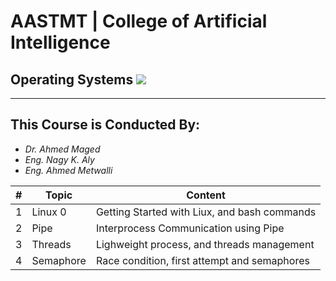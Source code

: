 # AASTMT | College of Artificial Intelligence
## Operating Systems ![](https://img.shields.io/badge/Semester-Spring--2024-success)
---
## This Course is Conducted By:
- _Dr. Ahmed Maged_
- _Eng. Nagy K. Aly_
- _Eng. Ahmed Metwalli_


| # | Topic | Content |
| ------ | ------ | ------ |
| 1 | Linux 0 | Getting Started with Liux, and bash commands |
| 2 | Pipe | Interprocess Communication using Pipe |
| 3 | Threads | Lighweight process, and threads management |
| 4 | Semaphore | Race condition, first attempt and semaphores |

